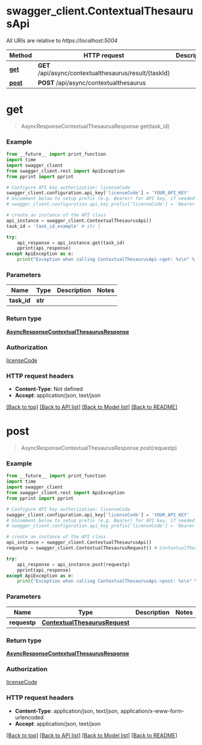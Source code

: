 # swagger_client.ContextualThesaurusApi

All URIs are relative to *https://localhost:5004*

Method | HTTP request | Description
------------- | ------------- | -------------
[**get**](ContextualThesaurusApi.md#get) | **GET** /api/async/contextualthesaurus/result/{taskId} | 
[**post**](ContextualThesaurusApi.md#post) | **POST** /api/async/contextualthesaurus | 


# **get**
> AsyncResponseContextualThesaurusResponse get(task_id)



### Example 
```python
from __future__ import print_function
import time
import swagger_client
from swagger_client.rest import ApiException
from pprint import pprint

# Configure API key authorization: licenseCode
swagger_client.configuration.api_key['licenseCode'] = 'YOUR_API_KEY'
# Uncomment below to setup prefix (e.g. Bearer) for API key, if needed
# swagger_client.configuration.api_key_prefix['licenseCode'] = 'Bearer'

# create an instance of the API class
api_instance = swagger_client.ContextualThesaurusApi()
task_id = 'task_id_example' # str | 

try: 
    api_response = api_instance.get(task_id)
    pprint(api_response)
except ApiException as e:
    print("Exception when calling ContextualThesaurusApi->get: %s\n" % e)
```

### Parameters

Name | Type | Description  | Notes
------------- | ------------- | ------------- | -------------
 **task_id** | **str**|  | 

### Return type

[**AsyncResponseContextualThesaurusResponse**](AsyncResponseContextualThesaurusResponse.md)

### Authorization

[licenseCode](../README.md#licenseCode)

### HTTP request headers

 - **Content-Type**: Not defined
 - **Accept**: application/json, text/json

[[Back to top]](#) [[Back to API list]](../README.md#documentation-for-api-endpoints) [[Back to Model list]](../README.md#documentation-for-models) [[Back to README]](../README.md)

# **post**
> AsyncResponseContextualThesaurusResponse post(requestp)



### Example 
```python
from __future__ import print_function
import time
import swagger_client
from swagger_client.rest import ApiException
from pprint import pprint

# Configure API key authorization: licenseCode
swagger_client.configuration.api_key['licenseCode'] = 'YOUR_API_KEY'
# Uncomment below to setup prefix (e.g. Bearer) for API key, if needed
# swagger_client.configuration.api_key_prefix['licenseCode'] = 'Bearer'

# create an instance of the API class
api_instance = swagger_client.ContextualThesaurusApi()
requestp = swagger_client.ContextualThesaurusRequest() # ContextualThesaurusRequest | 

try: 
    api_response = api_instance.post(requestp)
    pprint(api_response)
except ApiException as e:
    print("Exception when calling ContextualThesaurusApi->post: %s\n" % e)
```

### Parameters

Name | Type | Description  | Notes
------------- | ------------- | ------------- | -------------
 **requestp** | [**ContextualThesaurusRequest**](ContextualThesaurusRequest.md)|  | 

### Return type

[**AsyncResponseContextualThesaurusResponse**](AsyncResponseContextualThesaurusResponse.md)

### Authorization

[licenseCode](../README.md#licenseCode)

### HTTP request headers

 - **Content-Type**: application/json, text/json, application/x-www-form-urlencoded
 - **Accept**: application/json, text/json

[[Back to top]](#) [[Back to API list]](../README.md#documentation-for-api-endpoints) [[Back to Model list]](../README.md#documentation-for-models) [[Back to README]](../README.md)

